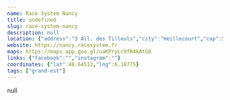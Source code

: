 ```yaml
---
name: Race System Nancy
title: undefined
slug: race-system-nancy
description: null
location: {"address":"3 All. des Tilleuls","city":"Heillecourt","cap":54180}
website: https://nancy.racesystem.fr
maps: https://maps.app.goo.gl/uaKPryLc9fR4kAtG8
links: {"facebook":"","instagram":""}
coordinates: {"lat":48.64512,"lng":6.18775}
tags: ["grand-est"]
---
```

null
